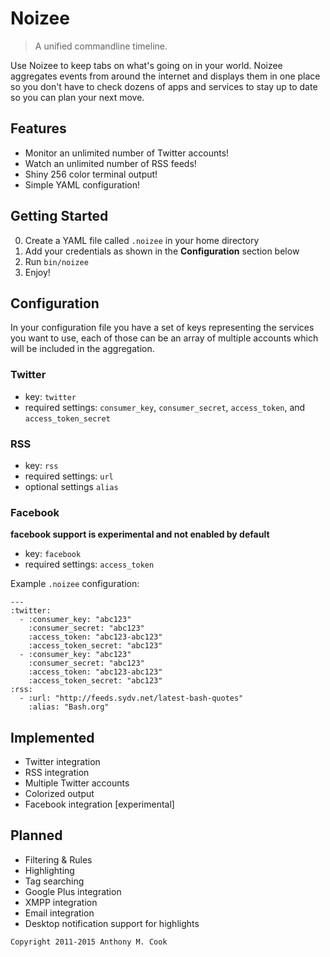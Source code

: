 Noizee
======

> A unified commandline timeline.

Use Noizee to keep tabs on what's going on in your world. Noizee aggregates events from around the internet and displays them in one place so you don't have to check dozens of apps and services to stay up to date so you can plan your next move. 

Features
--------

- Monitor an unlimited number of Twitter accounts!
- Watch an unlimited number of RSS feeds!
- Shiny 256 color terminal output!
- Simple YAML configuration!

Getting Started
---------------

0. Create a YAML file called `.noizee` in your home directory
1. Add your credentials as shown in the **Configuration** section below
2. Run `bin/noizee`
3. Enjoy!

Configuration
-------------

In your configuration file you have a set of keys representing the services you want to use, each of those can be an array of multiple accounts which will be included in the aggregation. 

### Twitter

- key: `twitter`
- required settings: `consumer_key`, `consumer_secret`, `access_token`, and `access_token_secret`

### RSS

- key: `rss`
- required settings: `url`
- optional settings `alias`

### Facebook

**facebook support is experimental and not enabled by default**

- key: `facebook`
- required settings: `access_token`

Example `.noizee` configuration:

~~~
---
:twitter:
  - :consumer_key: "abc123"
    :consumer_secret: "abc123"
    :access_token: "abc123-abc123"
    :access_token_secret: "abc123"
  - :consumer_key: "abc123"
    :consumer_secret: "abc123"
    :access_token: "abc123-abc123"
    :access_token_secret: "abc123"
:rss:
  - :url: "http://feeds.sydv.net/latest-bash-quotes"
    :alias: "Bash.org"
~~~

Implemented
-----------

- Twitter integration
- RSS integration
- Multiple Twitter accounts
- Colorized output
- Facebook integration [experimental]

Planned
-------

- Filtering & Rules
- Highlighting
- Tag searching
- Google Plus integration
- XMPP integration
- Email integration
- Desktop notification support for highlights

`Copyright 2011-2015 Anthony M. Cook`
